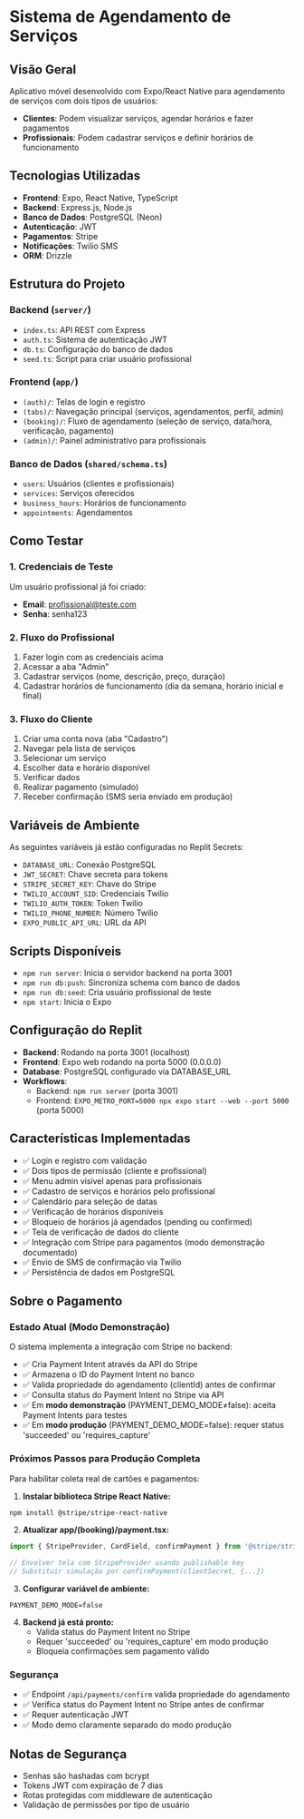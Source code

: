 # Sistema de Agendamento de Serviços

## Visão Geral
Aplicativo móvel desenvolvido com Expo/React Native para agendamento de serviços com dois tipos de usuários:
- **Clientes**: Podem visualizar serviços, agendar horários e fazer pagamentos
- **Profissionais**: Podem cadastrar serviços e definir horários de funcionamento

## Tecnologias Utilizadas
- **Frontend**: Expo, React Native, TypeScript
- **Backend**: Express.js, Node.js
- **Banco de Dados**: PostgreSQL (Neon)
- **Autenticação**: JWT
- **Pagamentos**: Stripe
- **Notificações**: Twilio SMS
- **ORM**: Drizzle

## Estrutura do Projeto

### Backend (`server/`)
- `index.ts`: API REST com Express
- `auth.ts`: Sistema de autenticação JWT
- `db.ts`: Configuração do banco de dados
- `seed.ts`: Script para criar usuário profissional

### Frontend (`app/`)
- `(auth)/`: Telas de login e registro
- `(tabs)/`: Navegação principal (serviços, agendamentos, perfil, admin)
- `(booking)/`: Fluxo de agendamento (seleção de serviço, data/hora, verificação, pagamento)
- `(admin)/`: Painel administrativo para profissionais

### Banco de Dados (`shared/schema.ts`)
- `users`: Usuários (clientes e profissionais)
- `services`: Serviços oferecidos
- `business_hours`: Horários de funcionamento
- `appointments`: Agendamentos

## Como Testar

### 1. Credenciais de Teste
Um usuário profissional já foi criado:
- **Email**: profissional@teste.com
- **Senha**: senha123

### 2. Fluxo do Profissional
1. Fazer login com as credenciais acima
2. Acessar a aba "Admin"
3. Cadastrar serviços (nome, descrição, preço, duração)
4. Cadastrar horários de funcionamento (dia da semana, horário inicial e final)

### 3. Fluxo do Cliente
1. Criar uma conta nova (aba "Cadastro")
2. Navegar pela lista de serviços
3. Selecionar um serviço
4. Escolher data e horário disponível
5. Verificar dados
6. Realizar pagamento (simulado)
7. Receber confirmação (SMS seria enviado em produção)

## Variáveis de Ambiente
As seguintes variáveis já estão configuradas no Replit Secrets:
- `DATABASE_URL`: Conexão PostgreSQL
- `JWT_SECRET`: Chave secreta para tokens
- `STRIPE_SECRET_KEY`: Chave do Stripe
- `TWILIO_ACCOUNT_SID`: Credenciais Twilio
- `TWILIO_AUTH_TOKEN`: Token Twilio
- `TWILIO_PHONE_NUMBER`: Número Twilio
- `EXPO_PUBLIC_API_URL`: URL da API

## Scripts Disponíveis
- `npm run server`: Inicia o servidor backend na porta 3001
- `npm run db:push`: Sincroniza schema com banco de dados
- `npm run db:seed`: Cria usuário profissional de teste
- `npm start`: Inicia o Expo

## Configuração do Replit
- **Backend**: Rodando na porta 3001 (localhost)
- **Frontend**: Expo web rodando na porta 5000 (0.0.0.0)
- **Database**: PostgreSQL configurado via DATABASE_URL
- **Workflows**: 
  - Backend: `npm run server` (porta 3001)
  - Frontend: `EXPO_METRO_PORT=5000 npx expo start --web --port 5000` (porta 5000)

## Características Implementadas
- ✅ Login e registro com validação
- ✅ Dois tipos de permissão (cliente e profissional)
- ✅ Menu admin visível apenas para profissionais
- ✅ Cadastro de serviços e horários pelo profissional
- ✅ Calendário para seleção de datas
- ✅ Verificação de horários disponíveis
- ✅ Bloqueio de horários já agendados (pending ou confirmed)
- ✅ Tela de verificação de dados do cliente
- ✅ Integração com Stripe para pagamentos (modo demonstração documentado)
- ✅ Envio de SMS de confirmação via Twilio
- ✅ Persistência de dados em PostgreSQL

## Sobre o Pagamento

### Estado Atual (Modo Demonstração)
O sistema implementa a integração com Stripe no backend:
- ✅ Cria Payment Intent através da API do Stripe
- ✅ Armazena o ID do Payment Intent no banco
- ✅ Valida propriedade do agendamento (clientId) antes de confirmar
- ✅ Consulta status do Payment Intent no Stripe via API
- ✅ Em **modo demonstração** (PAYMENT_DEMO_MODE≠false): aceita Payment Intents para testes
- ✅ Em **modo produção** (PAYMENT_DEMO_MODE=false): requer status 'succeeded' ou 'requires_capture'

### Próximos Passos para Produção Completa
Para habilitar coleta real de cartões e pagamentos:

1. **Instalar biblioteca Stripe React Native:**
```bash
npm install @stripe/stripe-react-native
```

2. **Atualizar app/(booking)/payment.tsx:**
```typescript
import { StripeProvider, CardField, confirmPayment } from '@stripe/stripe-react-native';

// Envolver tela com StripeProvider usando publishable key
// Substituir simulação por confirmPayment(clientSecret, {...})
```

3. **Configurar variável de ambiente:**
```
PAYMENT_DEMO_MODE=false
```

4. **Backend já está pronto:**
   - Valida status do Payment Intent no Stripe
   - Requer 'succeeded' ou 'requires_capture' em modo produção
   - Bloqueia confirmações sem pagamento válido

### Segurança
- ✅ Endpoint `/api/payments/confirm` valida propriedade do agendamento
- ✅ Verifica status do Payment Intent no Stripe antes de confirmar
- ✅ Requer autenticação JWT
- ✅ Modo demo claramente separado do modo produção

## Notas de Segurança
- Senhas são hashadas com bcrypt
- Tokens JWT com expiração de 7 dias
- Rotas protegidas com middleware de autenticação
- Validação de permissões por tipo de usuário
